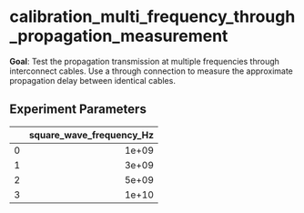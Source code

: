 # calibration_multi_frequency_through_propagation_measurement

**Goal**: Test the propagation transmission at multiple frequencies through interconnect cables. Use a through connection to measure the approximate propagation delay between identical cables.

## Experiment Parameters 

|    |   square_wave_frequency_Hz |
|---:|---------------------------:|
|  0 |                      1e+09 |
|  1 |                      3e+09 |
|  2 |                      5e+09 |
|  3 |                      1e+10 |